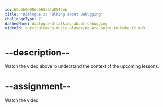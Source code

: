 ```yaml
---
id: 65b2b0e08ec66535fa8542eb
title: "Dialogue 3: Talking about Debugging"
challengeType: 21
dashedName: dialogue-3-talking-about-debugging
videoId: curriculum/js-music-player/We-Are-Going-to-Make-it.mp3
---
```


# --description--

Watch the video above to understand the context of the upcoming lessons.

# --assignment--

Watch the video

